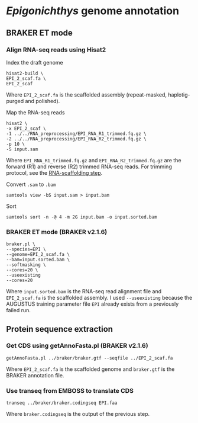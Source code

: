 # _Epigonichthys_ genome annotation

## BRAKER ET mode

### Align RNA-seq reads using Hisat2

Index the draft genome

```
hisat2-build \
EPI_2_scaf.fa \
EPI_2_scaf
```
Where `EPI_2_scaf.fa` is the scaffolded assembly (repeat-masked, haplotig-purged and polished).

Map the RNA-seq reads

```
hisat2 \
-x EPI_2_scaf \
-1 ../../RNA_preprocessing/EPI_RNA_R1_trimmed.fq.gz \
-2 ../../RNA_preprocessing/EPI_RNA_R2_trimmed.fq.gz \
-p 10 \
-S input.sam
```

Where `EPI_RNA_R1_trimmed.fq.gz` and `EPI_RNA_R2_trimmed.fq.gz` are the forward (R1) and reverse (R2) trimmed RNA-seq reads. For trimming protocol, see the [RNA-scaffolding step](https://github.com/LotharukpongJS/Cephalogenomics/blob/main/01_Assembly/Epigonichthys.md#rna-scaffolding).

Convert `.sam` to `.bam`

```
samtools view -bS input.sam > input.bam
```
Sort

```
samtools sort -n -@ 4 -m 2G input.bam -o input.sorted.bam
```

### BRAKER ET mode (BRAKER v2.1.6)

```
braker.pl \
--species=EPI \
--genome=EPI_2_scaf.fa \
--bam=input.sorted.bam \
--softmasking \
--cores=20 \
--useexisting
--cores=20
```

Where `input.sorted.bam` is the RNA-seq read alignment file and `EPI_2_scaf.fa` is the scaffolded assembly.  I used `--useexisting` because the AUGUSTUS training parameter file `EPI` already exists from a previously failed run.

## Protein sequence extraction

### Get CDS using getAnnoFasta.pl (BRAKER v2.1.6)

```
getAnnoFasta.pl ../braker/braker.gtf --seqfile ../EPI_2_scaf.fa
```

Where `EPI_2_scaf.fa` is the scaffolded genome and `braker.gtf` is the BRAKER annotation file.

### Use transeq from EMBOSS to translate CDS

```
transeq ../braker/braker.codingseq EPI.faa
```

Where `braker.codingseq` is the output of the previous step.
